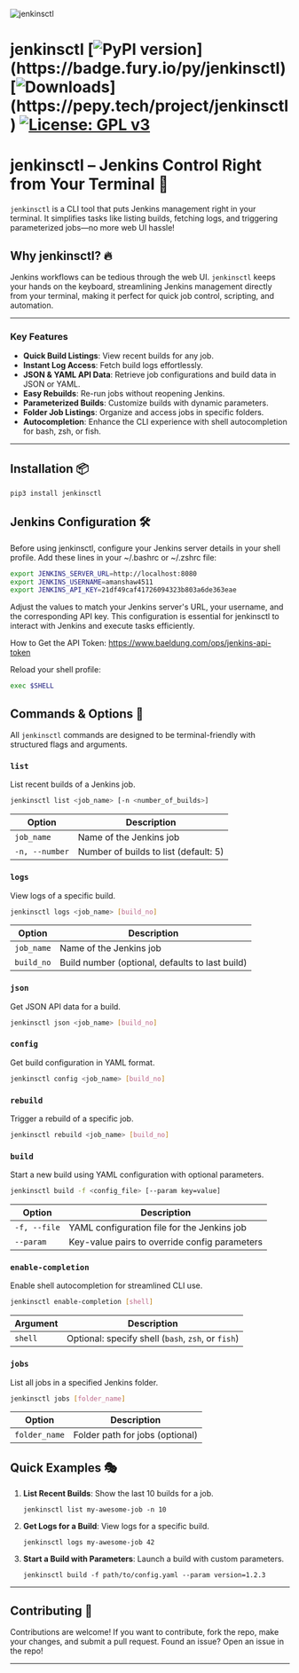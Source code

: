 ![jenkinsctl](https://upload.wikimedia.org/wikipedia/commons/thumb/e/e9/Jenkins_logo.svg/226px-Jenkins_logo.svg.png?20120629215426)
# jenkinsctl [![PyPI version](https://badge.fury.io/py/jenkinsctl.svg?)](https://badge.fury.io/py/jenkinsctl) [![Downloads](https://static.pepy.tech/badge/jenkinsctl/week?)](https://pepy.tech/project/jenkinsctl) [![License: GPL v3](https://img.shields.io/badge/License-GPLv3-blue.svg)](https://www.gnu.org/licenses/gpl-3.0)
# jenkinsctl – Jenkins Control Right from Your Terminal 🚀

`jenkinsctl` is a CLI tool that puts Jenkins management right in your terminal. It simplifies tasks like listing builds, fetching logs, and triggering parameterized jobs—no more web UI hassle!

## Why jenkinsctl? 🔥

Jenkins workflows can be tedious through the web UI. `jenkinsctl` keeps your hands on the keyboard, streamlining Jenkins management directly from your terminal, making it perfect for quick job control, scripting, and automation.

---

### Key Features

- **Quick Build Listings**: View recent builds for any job.
- **Instant Log Access**: Fetch build logs effortlessly.
- **JSON & YAML API Data**: Retrieve job configurations and build data in JSON or YAML.
- **Easy Rebuilds**: Re-run jobs without reopening Jenkins.
- **Parameterized Builds**: Customize builds with dynamic parameters.
- **Folder Job Listings**: Organize and access jobs in specific folders.
- **Autocompletion**: Enhance the CLI experience with shell autocompletion for bash, zsh, or fish.

---

## Installation 📦
```sh
pip3 install jenkinsctl
```

## Jenkins Configuration 🛠️
Before using jenkinsctl, configure your Jenkins server details in your shell profile.
Add these lines in your ~/.bashrc or ~/.zshrc file:
```sh
export JENKINS_SERVER_URL=http://localhost:8080
export JENKINS_USERNAME=amanshaw4511
export JENKINS_API_KEY=21df49caf41726094323b803a6de363eae
```
Adjust the values to match your Jenkins server's URL, your username, and the corresponding API key. This configuration is essential for jenkinsctl to interact with Jenkins and execute tasks efficiently.

How to Get the API Token: https://www.baeldung.com/ops/jenkins-api-token

Reload your shell profile:
```sh
exec $SHELL
```

## Commands & Options 🤖
All `jenkinsctl` commands are designed to be terminal-friendly with structured flags and arguments.

### `list`
List recent builds of a Jenkins job.
```sh
jenkinsctl list <job_name> [-n <number_of_builds>]
```
| Option         | Description                                    |
|----------------|------------------------------------------------|
| `job_name`     | Name of the Jenkins job                        |
| `-n, --number` | Number of builds to list (default: 5)          |

### `logs`
View logs of a specific build.
```sh
jenkinsctl logs <job_name> [build_no]
```
| Option      | Description                                       |
|-------------|---------------------------------------------------|
| `job_name`  | Name of the Jenkins job                           |
| `build_no`  | Build number (optional, defaults to last build)   |

### `json`
Get JSON API data for a build.
```sh
jenkinsctl json <job_name> [build_no]
```
### `config`
Get build configuration in YAML format.
```sh
jenkinsctl config <job_name> [build_no]
```

### `rebuild`
Trigger a rebuild of a specific job.
```sh
jenkinsctl rebuild <job_name> [build_no]
```

### `build`
Start a new build using YAML configuration with optional parameters.
```sh
jenkinsctl build -f <config_file> [--param key=value]
```
| Option         | Description                                     |
|----------------|-------------------------------------------------|
| `-f, --file`   | YAML configuration file for the Jenkins job     |
| `--param`      | Key-value pairs to override config parameters   |

### `enable-completion`
Enable shell autocompletion for streamlined CLI use.
```sh
jenkinsctl enable-completion [shell]
```
| Argument | Description                                           |
|----------|-------------------------------------------------------|
| `shell`  | Optional: specify shell (`bash`, `zsh`, or `fish`)    |

### `jobs`
List all jobs in a specified Jenkins folder.
```sh
jenkinsctl jobs [folder_name]
```
| Option       | Description                                   |
|--------------|-----------------------------------------------|
| `folder_name`| Folder path for jobs (optional)               |


## Quick Examples 🎭

1. **List Recent Builds**: Show the last 10 builds for a job.
    ```
    jenkinsctl list my-awesome-job -n 10
    ```

2. **Get Logs for a Build**: View logs for a specific build.
    ```
    jenkinsctl logs my-awesome-job 42
    ```

3. **Start a Build with Parameters**: Launch a build with custom parameters.
    ```
    jenkinsctl build -f path/to/config.yaml --param version=1.2.3
    ```

---

## Contributing 🤝

Contributions are welcome! If you want to contribute, fork the repo, make your changes, and submit a pull request. Found an issue? Open an issue in the repo!

---


